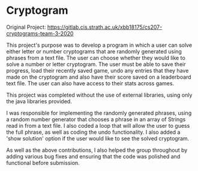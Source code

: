 # Cryptogram
Original Project: https://gitlab.cis.strath.ac.uk/xbb18175/cs207-cryptograms-team-3-2020

This project's purpose was to develop a program in which a user can solve either letter or number cryptograms that are randomly generated using phrases from a text file. The user can choose whether they would like to solve a number or letter cryptogram. The user must be able to save their progress, load their recently saved game, undo any entries that they have made on the cryptogram and also have their score saved on a leaderboard text file. The user can also have access to their stats across games.

This project was completed without the use of external libraries, using only the java libraries provided. 

I was responsible for implementing the randomly generated phrases, using a random number generator that chooses a phrase in an array of Strings read in from a text file. I also coded a loop that will allow the user to guess the full phrase, as well as coding the undo functionality. I also added a 'show solution' option if the user would like to see the solved cryptogram. 

As well as the above contributions, I also helped the group throughout by adding various bug fixes and ensuring that the code was polished and functional before submission.
